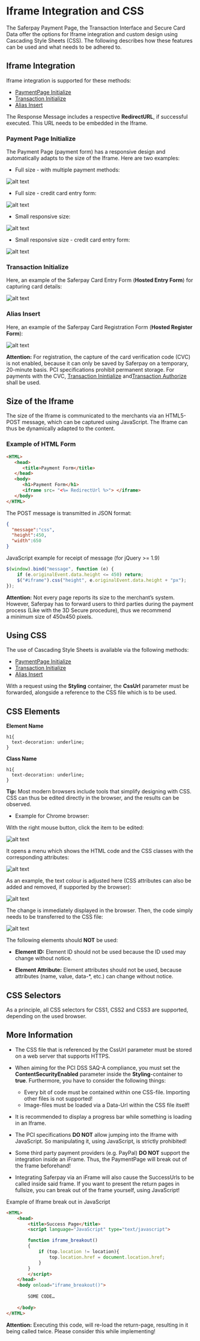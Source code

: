# <a name="chapter-css-iframe"></a> Iframe Integration and CSS

The Saferpay Payment Page, the Transaction Interface and Secure Card Data offer the options for Iframe integration and custom design using Cascading Style Sheets (CSS). The following describes how these features can be used and what needs to be adhered to.

## <a name="css-iframe"></a> Iframe Integration

Iframe integration is supported for these methods:

+ [PaymentPage Initialize](https://saferpay.github.io/jsonapi/#Payment_v1_PaymentPage_Initialize)
+ [Transaction Initialize](https://saferpay.github.io/jsonapi/#Payment_v1_Transaction_Initialize)
+ [Alias Insert](https://saferpay.github.io/jsonapi/#Payment_v1_Alias_Insert)

The Response Message includes a respective **RedirectURL**, if successful executed. This URL needs to be embedded in the Iframe.

### <a name="css-pp"></a> Payment Page Initialize

The Payment Page (payment form) has a responsive design and automatically adapts to the size of the Iframe. Here are two examples:

+ Full size - with multiple payment methods:  

![alt text](https://raw.githubusercontent.com/saferpay/sndbx/master/images/iframe_pp_desktop.png "Payment Page desktop view")

+ Full size - credit card entry form:  

![alt text](https://raw.githubusercontent.com/saferpay/sndbx/master/images/iframe_pp_desktop_form.png "Payment Page desktop view - Card Entry")

+ Small responsive size:  

![alt text](https://raw.githubusercontent.com/saferpay/sndbx/master/images/iframe_pp_mobile.png "Payment Page mobile view")

+ Small responsive size - credit card entry form: 

![alt text](https://raw.githubusercontent.com/saferpay/sndbx/master/images/iframe_pp_mobile_form.png "Payment Page mobile view - Card Entry")

### <a name="css-trxini"></a> Transaction Initialize

Here, an example of the Saferpay Card Entry Form (**Hosted Entry Form**) for capturing card details:

![alt text](https://raw.githubusercontent.com/saferpay/sndbx/master/images/iframe_pay_with_cvc.png "Saferpay Card Entry Form")

### <a name="css-aliasins"></a> Alias Insert

Here, an example of the Saferpay Card Registration Form (**Hosted Register Form**):  

![alt text](https://raw.githubusercontent.com/saferpay/sndbx/master/images/iframe_alias_insert.png "Card Registration Form")

<div class="warning">
  <p><strong>Attention:</strong> For registration, the capture of the card verification code (CVC) is not enabled, because it can only be saved by Saferpay on a temporary, 20-minute basis. PCI specifications prohibit permanent storage. For payments with the CVC, <a href="https://saferpay.github.io/jsonapi/#Payment_v1_Transaction_Initialize">Transaction Inintialize</a> and<a href="https://saferpay.github.io/jsonapi/#Payment_v1_Transaction_Authorize">Transaction Authorize</a> shall be used.</p>
</div>

## <a name="css-iframe_size"></a> Size of the Iframe

The size of the Iframe is communicated to the merchants via an HTML5-POST message, which can be captured using JavaScript. The Iframe can thus be dynamically adapted to the content.

### <a name="html-form"></a> Example of HTML Form

```HTML
<HTML>
   <head>
      <title>Payment Form</title>
   </head>
   <body>
      <h1>Payment Form</h1>
      <iframe src= "<%= RedirectUrl %>"> </iframe> 
   </body>
</HTML>
```

<div class="info">
  <p>The POST message is transmitted in JSON format:</p>
</div>

```json
{  
  "message":"css",
  "height":450,
  "width":650
}
```

<div class="info">
  <p>JavaScript example for receipt of message (for jQuery >= 1.9)</p>
</div>

```javascript
$(window).bind("message", function (e) {
	if (e.originalEvent.data.height <= 450) return;
	$("#iframe").css("height", e.originalEvent.data.height + "px");
});
```

<div class="warning">
  <p><strong>Attention:</strong> Not every page reports its size to the merchant’s system. However, Saferpay has to forward users to third parties during the payment process (Like with the 3D Secure procedure), thus we recommend a minimum size of 450x450 pixels.</p>
</div>

## <a name="css-usecss"></a> Using CSS

The use of Cascading Style Sheets is available via the following methods:

+ [PaymentPage Initialize](https://saferpay.github.io/jsonapi/#Payment_v1_PaymentPage_Initialize)
+ [Transaction Initialize](https://saferpay.github.io/jsonapi/#Payment_v1_Transaction_Initialize)
+ [Alias Insert](https://saferpay.github.io/jsonapi/#Payment_v1_Alias_Insert)

With a request using the **Styling** container, the **CssUrl** parameter must be forwarded, alongside a reference to the CSS file which is to be used.

## <a name="css-element"></a> CSS Elements

**Element Name**

```
h1{
  text-decoration: underline;
}
```

**Class Name**

```
h1{
  text-decoration: underline;
}
```

<div class="info">
  <p><strong>Tip:</strong> Most modern browsers include tools that simplify designing with CSS. CSS can thus be edited directly in the browser, and the results can be observed.</p>
</div>

* Example for Chrome browser: 

With the right mouse button, click the item to be edited:  

![alt text](https://raw.githubusercontent.com/saferpay/sndbx/master/images/iframe_pp_inspect.png "Inspect")

It opens a menu which shows the HTML code and the CSS classes with the corresponding attributes:  

![alt text](https://raw.githubusercontent.com/saferpay/sndbx/master/images/iframe_inspect_code.png "Inspect code")

As an example, the text colour is adjusted here (CSS attributes can also be added and removed, if supported by the browser):  

![alt text](https://raw.githubusercontent.com/saferpay/sndbx/master/images/iframe_inspect_color.png "Inspect color")

The change is immediately displayed in the browser. Then, the code simply needs to be transferred to the CSS file:  

![alt text](https://raw.githubusercontent.com/saferpay/sndbx/master/images/iframe_pp_card_data.png "See changes")

The following elements should **NOT** be used:

+ **Element ID:** Element ID should not be used because the ID used may change without notice.

+ **Element Attribute:** Element attributes should not be used, because attributes (name, value, data-\*, etc.) can change without notice.

## <a name="css-selector"></a> CSS Selectors

As a principle, all CSS selectors for CSS1, CSS2 and CSS3 are supported, depending on the used browser.

## <a name="css-info"></a> More Information

+ The CSS file that is referenced by the CssUrl parameter must be stored on a web server that supports HTTPS.

+ When aiming for the PCI DSS SAQ-A compliance, you must set the **ContentSecurityEnabled** parameter inside the **Styling**-container to **true**. Furthermore, you have to consider the following things:

  + Every bit of code must be contained within one CSS-file. Importing other files is not supported!
  + Image-files must be loaded via a Data-Url within the CSS file itself!

+ It is recommended to display a progress bar while something is loading in an Iframe.

+ The PCI specifications **DO NOT** allow jumping into the Iframe with JavaScript. So manipulating it, using JavaScript, is strictly prohibited!

+ Some third party payment providers (e.g. PayPal) **DO NOT** support the integration inside an iFrame. Thus, the PaymentPage will break out of the frame beforehand!

+ Integrating Saferpay via an iFrame will also cause the SuccessUrls to be called inside said frame. If you want to present the return pages in fullsize, you can break out of the frame yourself, using JavaScript!

<div class="info">
  <p>Example of Iframe break out in JavaScript</p>
</div>

```html
<HTML>
    <head>
        <title>Success Page</title>
        <script language="JavaScript" type="text/javascript">

        function iframe_breakout()
        {
            if (top.location != location){
                top.location.href = document.location.href;
            }
        }
        </script>
    </head>
    <body onload="iframe_breakout()">
		
        SOME CODE…
	
    </body>
</HTML>
```

<div class="warning">
  <p><strong>Attention:</strong> Executing this code, will re-load the return-page, resulting in it being called twice. Please consider this while implementing!</p>
</div>
